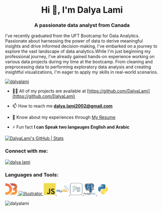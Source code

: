 <h1 align="center">Hi 👋, I'm Dalya Lami</h1>
<h3 align="center">A passionate data analyst from Canada</h3>

I've recently graduated from the UFT Bootcamp for Data Analytics. Passionate about harnessing the power of data to derive meaningful insights and drive informed decision-making, I've embarked on a journey to explore the vast landscape of data analytics.While I'm just beginning my professional journey, I've already gained hands-on experience working on various data projects during my time at the bootcamp. From cleaning and preprocessing data to performing exploratory data analysis and creating insightful visualizations, I'm eager to apply my skills in real-world scenarios.

<p align="left"> <a href="https://github.com/ryo-ma/github-profile-trophy"><img src="https://github-profile-trophy.vercel.app/?username=dalyalami" alt="dalyalami" /></a> </p>

- 👨‍💻 All of my projects are available at [https://github.com/DalyaLami](https://github.com/DalyaLami)

- 📫 How to reach me **dalya.lami2002@gmail.com**

- 📄 Know about my experiences through  [My Resume](https://docs.google.com/document/d/1V1pMiYq1IX_NZmrV6X_S0ZAwAnv5EBiM/edit?usp=sharing&ouid=115279504951564950490&rtpof=true&sd=true)

- ⚡ Fun fact **I can Speak two langauges English and Arabic**

[![DalyaLami's GitHub | Stats](https://stats-dev.quine.sh/DalyaLami/github?theme=light)](https://dev.quine.sh?utm_source=widgets&utm_campaign=DalyaLami) 

  
<h3 align="left">Connect with me:</h3>
<p align="left">
<a href="https://linkedin.com/in/dalya-lami" target="blank"><img align="center" src="https://raw.githubusercontent.com/rahuldkjain/github-profile-readme-generator/master/src/images/icons/Social/linked-in-alt.svg" alt="dalya lami" height="30" width="40" /></a>
</p>



<h3 align="left">Languages and Tools:</h3>
<p align="left"> <a href="https://d3js.org/" target="_blank" rel="noreferrer"> <img src="https://raw.githubusercontent.com/devicons/devicon/master/icons/d3js/d3js-original.svg" alt="d3js" width="40" height="40"/> </a> <a href="https://www.adobe.com/in/products/illustrator.html" target="_blank" rel="noreferrer"> <img src="https://www.vectorlogo.zone/logos/adobe_illustrator/adobe_illustrator-icon.svg" alt="illustrator" width="40" height="40"/> </a> <a href="https://developer.mozilla.org/en-US/docs/Web/JavaScript" target="_blank" rel="noreferrer"> <img src="https://raw.githubusercontent.com/devicons/devicon/master/icons/javascript/javascript-original.svg" alt="javascript" width="40" height="40"/> </a> <a href="https://www.mysql.com/" target="_blank" rel="noreferrer"> <img src="https://raw.githubusercontent.com/devicons/devicon/master/icons/mysql/mysql-original-wordmark.svg" alt="mysql" width="40" height="40"/> </a> <a href="https://www.photoshop.com/en" target="_blank" rel="noreferrer"> <img src="https://raw.githubusercontent.com/devicons/devicon/master/icons/photoshop/photoshop-line.svg" alt="photoshop" width="40" height="40"/> </a> <a href="https://www.postgresql.org" target="_blank" rel="noreferrer"> <img src="https://raw.githubusercontent.com/devicons/devicon/master/icons/postgresql/postgresql-original-wordmark.svg" alt="postgresql" width="40" height="40"/> </a> <a href="https://www.python.org" target="_blank" rel="noreferrer"> <img src="https://raw.githubusercontent.com/devicons/devicon/master/icons/python/python-original.svg" alt="python" width="40" height="40"/> </a> </p>

<p><img align="center" src="https://github-readme-stats.vercel.app/api/top-langs?username=dalyalami&show_icons=true&locale=en&layout=compact" alt="dalyalami" /></p>
